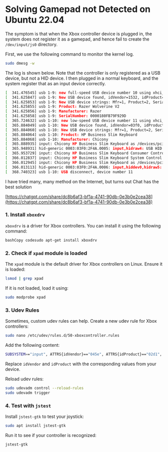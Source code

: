 # Solving Gamepad not Detected on Ubuntu 22.04

The symptom is that when the Xbox controller device is plugged in, the system does not register it as a gamepad, and hence fail to create the `/dev/input/js0` directory.



First, we use the following command to monitor the kernel log.

```bash
sudo dmesg -w
```



The log is shown below. Note that the controller is only registered as a USB device, but not a HID device. I then plugged in a normal keyboard, and the system register that as an input device correctly.&#x20;

```bash
[  341.476545] usb 1-9: new full-speed USB device number 10 using xhci_hcd
[  341.625847] usb 1-9: New USB device found, idVendor=1532, idProduct=0a29, bcdDevice= 1.01
[  341.625853] usb 1-9: New USB device strings: Mfr=1, Product=2, SerialNumber=3
[  341.625855] usb 1-9: Product: Razer Wolverine V2
[  341.625856] usb 1-9: Manufacturer: Razer
[  341.625858] usb 1-9: SerialNumber: 0000180FB79F929D
[  365.724632] usb 1-10: new low-speed USB device number 11 using xhci_hcd
[  365.884049] usb 1-10: New USB device found, idVendor=03f0, idProduct=2f4a, bcdDevice= 0.11
[  365.884060] usb 1-10: New USB device strings: Mfr=1, Product=2, SerialNumber=0
[  365.884064] usb 1-10: Product: HP Business Slim Keyboard
[  365.884068] usb 1-10: Manufacturer: Chicony
[  365.888935] input: Chicony HP Business Slim Keyboard as /devices/pci0000:00/0000:00:14.0/usb1/1-10/1-10:1.0/0003:03F0:2F4A.0005/input/input21
[  365.948931] hid-generic 0003:03F0:2F4A.0005: input,hidraw4: USB HID v1.10 Keyboard [Chicony HP Business Slim Keyboard] on usb-0000:00:14.0-10/input0
[  365.953729] input: Chicony HP Business Slim Keyboard Consumer Control as /devices/pci0000:00/0000:00:14.0/usb1/1-10/1-10:1.1/0003:03F0:2F4A.0006/input/input22
[  366.012837] input: Chicony HP Business Slim Keyboard System Control as /devices/pci0000:00/0000:00:14.0/usb1/1-10/1-10:1.1/0003:03F0:2F4A.0006/input/input23
[  366.012945] input: Chicony HP Business Slim Keyboard as /devices/pci0000:00/0000:00:14.0/usb1/1-10/1-10:1.1/0003:03F0:2F4A.0006/input/input24
[  366.013113] hid-generic 0003:03F0:2F4A.0006: input,hiddev0,hidraw5: USB HID v1.10 Device [Chicony HP Business Slim Keyboard] on usb-0000:00:14.0-10/input1
[  368.740323] usb 1-10: USB disconnect, device number 11
```



I have tried many, many method on the Internet, but turns out Chat has the best solution&#x20;

[https://chatgpt.com/share/dc8b6af3-bf1a-4741-90db-0e3b0e2cea38](https://chatgpt.com/share/dc8b6af3-bf1a-4741-90db-0e3b0e2cea38)

### **1. Install `xboxdrv`**

`xboxdrv` is a driver for Xbox controllers. You can install it using the following command:

```bash
bashCopy codesudo apt-get install xboxdrv
```

### **2. Check if `xpad` module is loaded**

The `xpad` module is the default driver for Xbox controllers on Linux. Ensure it is loaded:

```bash
lsmod | grep xpad
```

If it is not loaded, load it using:

```bash
sudo modprobe xpad
```



### **3. Udev Rules**

Sometimes, custom udev rules can help. Create a new udev rule for Xbox controllers:

```bash
sudo nano /etc/udev/rules.d/50-xboxcontroller.rules
```

Add the following content:

```bash
SUBSYSTEM=="input", ATTRS{idVendor}=="045e", ATTRS{idProduct}=="02d1", MODE="0666", ENV{ID_INPUT_JOYSTICK}="1"
```

Replace `idVendor` and `idProduct` with the corresponding values from your device.

Reload udev rules:

```bash
sudo udevadm control --reload-rules
sudo udevadm trigger
```

### **4. Test with `jstest`**

Install `jstest-gtk` to test your joystick:

```bash
sudo apt install jstest-gtk
```

Run it to see if your controller is recognized:

```bash
jstest-gtk
```











